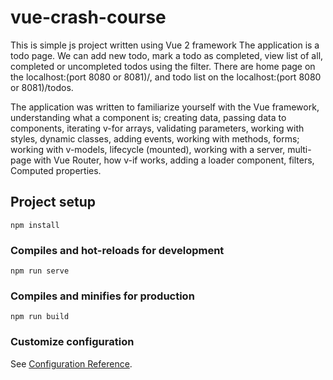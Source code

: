# vue-crash-course

This is simple js project written using Vue 2 framework
The application is a todo page. 
We can add new todo, mark a todo as completed, view list of all, completed or uncompleted todos using the filter. There are home page on the localhost:(port 8080 or 8081)/, and todo list on the localhost:(port 8080 or 8081)/todos.

The application was written to familiarize yourself with the Vue framework, understanding what a component is; creating data, passing data to components, iterating v-for arrays, validating parameters, working with styles, dynamic classes, adding events, working with methods, forms; working with v-models, lifecycle (mounted), working with a server, multi-page with Vue Router, how v-if works, adding a loader component, filters, Computed properties.

## Project setup
```
npm install
```

### Compiles and hot-reloads for development
```
npm run serve
```

### Compiles and minifies for production
```
npm run build
```

### Customize configuration
See [Configuration Reference](https://cli.vuejs.org/config/).
